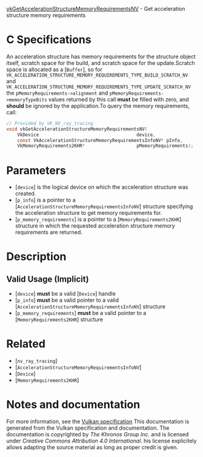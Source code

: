 [vkGetAccelerationStructureMemoryRequirementsNV](https://www.khronos.org/registry/vulkan/specs/1.3-extensions/man/html/vkGetAccelerationStructureMemoryRequirementsNV.html) - Get acceleration structure memory requirements

# C Specifications
An acceleration structure has memory requirements for the structure object
itself, scratch space for the build, and scratch space for the update.Scratch space is allocated as a [`Buffer`], so for
`VK_ACCELERATION_STRUCTURE_MEMORY_REQUIREMENTS_TYPE_BUILD_SCRATCH_NV`
and
`VK_ACCELERATION_STRUCTURE_MEMORY_REQUIREMENTS_TYPE_UPDATE_SCRATCH_NV`
the `pMemoryRequirements->alignment` and
`pMemoryRequirements->memoryTypeBits` values returned by this call  **must** 
be filled with zero, and  **should**  be ignored by the application.To query the memory requirements, call:
```c
// Provided by VK_NV_ray_tracing
void vkGetAccelerationStructureMemoryRequirementsNV(
    VkDevice                                    device,
    const VkAccelerationStructureMemoryRequirementsInfoNV* pInfo,
    VkMemoryRequirements2KHR*                   pMemoryRequirements);
```

# Parameters
- [`device`] is the logical device on which the acceleration structure was created.
- [`p_info`] is a pointer to a [`AccelerationStructureMemoryRequirementsInfoNV`] structure specifying the acceleration structure to get memory requirements for.
- [`p_memory_requirements`] is a pointer to a [`MemoryRequirements2KHR`] structure in which the requested acceleration structure memory requirements are returned.

# Description
## Valid Usage (Implicit)
-  [`device`] **must**  be a valid [`Device`] handle
-  [`p_info`] **must**  be a valid pointer to a valid [`AccelerationStructureMemoryRequirementsInfoNV`] structure
-  [`p_memory_requirements`] **must**  be a valid pointer to a [`MemoryRequirements2KHR`] structure

# Related
- [`nv_ray_tracing`]
- [`AccelerationStructureMemoryRequirementsInfoNV`]
- [`Device`]
- [`MemoryRequirements2KHR`]

# Notes and documentation
For more information, see the [Vulkan specification](https://www.khronos.org/registry/vulkan/specs/1.3-extensions/html/vkspec.html)
This documentation is generated from the Vulkan specification and documentation.
The documentation is copyrighted by *The Khronos Group Inc.* and is licensed under *Creative Commons Attribution 4.0 International*.
his license explicitely allows adapting the source material as long as proper credit is given.
        